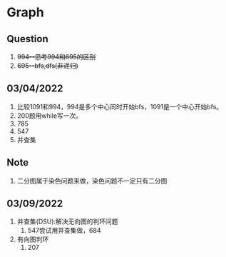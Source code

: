 # Graph

## Question
1. ~~994--思考994和695的区别~~
2. ~~695--bfs,dfs(非递归)~~

## 03/04/2022
1. 比较1091和994，994是多个中心同时开始bfs，1091是一个中心开始bfs。
2. 200题用while写一次。
3. 785
4. 547
5. 并查集

## Note
1. 二分图属于染色问题来做，染色问题不一定只有二分图

## 03/09/2022
1. 并查集(DSU):解决无向图的判环问题
   1. 547尝试用并查集做，684
2. 有向图判环
   1. 207